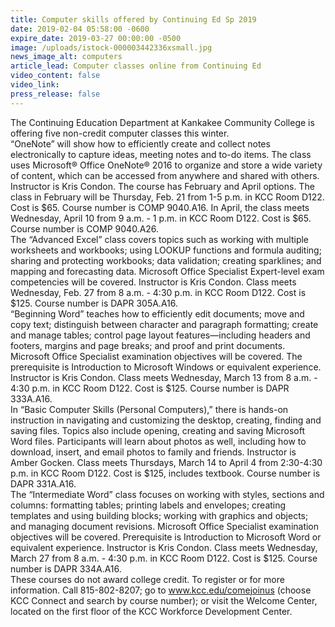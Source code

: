 ```yaml
---
title: Computer skills offered by Continuing Ed Sp 2019
date: 2019-02-04 05:58:00 -0600
expire_date: 2019-03-27 00:00:00 -0500
image: /uploads/istock-000003442336xsmall.jpg
news_image_alt: computers
article_lead: Computer classes online from Continuing Ed
video_content: false
video_link:
press_release: false
---
```


The Continuing Education Department at Kankakee Community College is offering five non-credit computer classes this winter.<br>“OneNote” will show how to efficiently create and collect notes electronically to capture ideas, meeting notes and to-do items. The class uses Microsoft® Office OneNote® 2016 to organize and store a wide variety of content, which can be accessed from anywhere and shared with others. Instructor is Kris Condon. The course has February and April options. The class in February will be Thursday, Feb. 21 from 1-5 p.m. in KCC Room D122. Cost is $65. Course number is COMP 9040.A16. In April, the class meets Wednesday, April 10 from 9 a.m. - 1 p.m. in KCC Room D122. Cost is $65. Course number is COMP 9040.A26.<br>The “Advanced Excel” class covers topics such as working with multiple worksheets and workbooks; using LOOKUP functions and formula auditing; sharing and protecting workbooks; data validation; creating sparklines; and mapping and forecasting data. Microsoft Office Specialist Expert-level exam competencies will be covered. Instructor is Kris Condon. Class meets Wednesday, Feb. 27 from 8 a.m. - 4:30 p.m. in KCC Room D122. Cost is $125. Course number is DAPR 305A.A16.<br>“Beginning Word” teaches how to efficiently edit documents; move and copy text; distinguish between character and paragraph formatting; create and manage tables; control page layout features—including headers and footers, margins and page breaks; and proof and print documents. Microsoft Office Specialist examination objectives will be covered. The prerequisite is Introduction to Microsoft Windows or equivalent experience. Instructor is Kris Condon. Class meets Wednesday, March 13 from 8 a.m. - 4:30 p.m. in KCC Room D122. Cost is $125. Course number is DAPR 333A.A16.<br>In “Basic Computer Skills (Personal Computers),” there is hands-on instruction in navigating and customizing the desktop, creating, finding and saving files. Topics also include opening, creating and saving Microsoft Word files. Participants will learn about photos as well, including how to download, insert, and email photos to family and friends. Instructor is Amber Gocken. Class meets Thursdays, March 14 to April 4 from 2:30-4:30 p.m. in KCC Room D122. Cost is $125, includes textbook. Course number is DAPR 331A.A16.<br>The “Intermediate Word” class focuses on working with styles, sections and columns: formatting tables; printing labels and envelopes; creating templates and using building blocks; working with graphics and objects; and managing document revisions. Microsoft Office Specialist examination objectives will be covered. Prerequisite is Introduction to Microsoft Word or equivalent experience. Instructor is Kris Condon. Class meets Wednesday, March 27 from 8 a.m. - 4:30 p.m. in KCC Room D122. Cost is $125. Course number is DAPR 334A.A16.<br>These courses do not award college credit. To register or for more information. Call 815-802-8207; go to www.kcc.edu/comejoinus (choose KCC Connect and search by course number); or visit the Welcome Center, located on the first floor of the KCC Workforce Development Center.